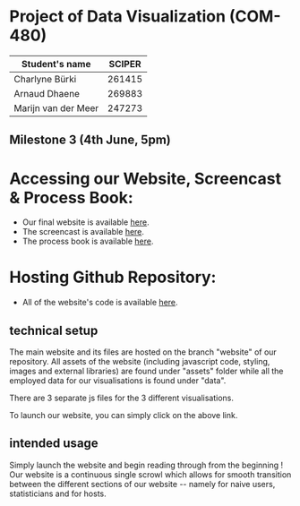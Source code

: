 # Project of Data Visualization (COM-480)

| Student's name | SCIPER |
| -------------- | ------ |
| Charlyne Bürki | 261415 |
| Arnaud Dhaene  | 269883 |
| Marijn van der Meer | 247273 |

## Milestone 3 (4th June, 5pm)

# Accessing our Website, Screencast & Process Book:

* Our final website is available [here](https://arnauddhaene.github.io/airbnb-visualized/).
* The screencast is available [here](https://youtu.be/YPW7INtsVQ0).
* The process book is available [here]().  

# Hosting Github Repository:
* All of the website's code is available [here](https://github.com/arnauddhaene/airbnb-visualized/tree/website).

##  technical setup

The main website and its files are hosted on the branch "website" of our repository. All assets of the website (including javascript code, styling, images and external libraries) are found under "assets" folder while all the employed data for our visualisations is found under "data". 

There are 3 separate js files for the 3 different visualisations. 

To launch our website, you can simply click on the above link. 

## intended usage

Simply launch the website and begin reading through from the beginning ! Our website is a continuous single scrowl which allows for smooth transition between the different sections of our website -- namely for naive users, statisticians and for hosts. 




